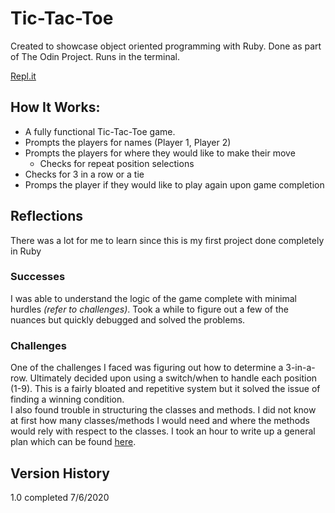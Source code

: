 # Tic-Tac-Toe
Created to showcase object oriented programming with Ruby. Done as part of The Odin Project. Runs in the terminal.

[Repl.it](https://repl.it/@shanedgilbert/Tic-Tac-Toe#.replit)

## How It Works:
- A fully functional Tic-Tac-Toe game. 
- Prompts the players for names (Player 1, Player 2)
- Prompts the players for where they would like to make their move
  - Checks for repeat position selections
- Checks for 3 in a row or a tie 
- Promps the player if they would like to play again upon game completion

## Reflections
There was a lot for me to learn since this is my first project done completely in Ruby 

### Successes
I was able to understand the logic of the game complete with minimal hurdles *(refer to challenges)*. Took a while to figure out a few of the nuances but quickly debugged and solved the problems.

### Challenges
One of the challenges I faced was figuring out how to determine a 3-in-a-row. Ultimately decided upon using a switch/when to handle each position (1-9). This is a fairly bloated and repetitive system but it solved the issue of finding a winning condition. <br>
I also found trouble in structuring the classes and methods. I did not know at first how many classes/methods I would need and where the methods would rely with respect to the classes. I took an hour to write up a general plan which can be found [here](https://github.com/shanedgilbert/Tic-Tac-Toe/blob/master/pseudo_code/pseudo_code.md).

## Version History
1.0 completed 7/6/2020